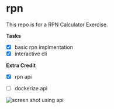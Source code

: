 # rpn

This repo is for a RPN Calculator Exercise.


**Tasks**

 - [x] basic rpn implmentation
 - [x] interactive cli

**Extra Credit**

 - [x] rpn api
 - [ ] dockerize api



![screen shot using api](https://www.dropbox.com/s/07o1i9n9z1nfmgi/Screenshot%202016-02-19%2009.08.09.png)
